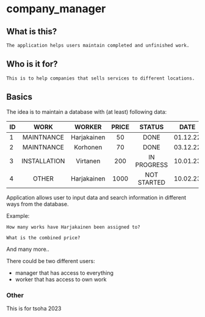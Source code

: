 # company_manager

## What is this?

    The application helps users maintain completed and unfinished work.

## Who is it for?

    This is to help companies that sells services to different locations.

## Basics

The idea is to maintain a database with (at least) following data:

| ID        | WORK          | WORKER         | PRICE        | STATUS       | DATE     | COSTUMER     |
| --------- |:-------------:| :-------------:| :-----------:| :-----------:| :-------:| :-----------:|
| 1         | MAINTNANCE    | Harjakainen    | 50           | DONE         | 01.12.22 | Suominen     |
| 2         | MAINTNANCE    | Korhonen       | 70           | DONE         | 03.12.22 | Hollola      |
| 3         | INSTALLATION  | Virtanen       | 200          | IN PROGRESS  | 10.01.23 | Attila       |
| 4         | OTHER         | Harjakainen    | 1000         | NOT STARTED  | 10.02.23 | Kummajainen  |

Application allows user to input data and search information in different ways from the database.

Example:

    How many works have Harjakainen been assigned to?
    
    What is the combined price?

And many more..

There could be two different users:
- manager that has access to everything
- worker that has  access to own work

### Other
This is for tsoha 2023
